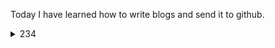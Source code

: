 Today I have learned how to write blogs and send it to github.

  <details>
      <summary>234</summary>
      <p>
          <img src="345/111.png"/>
      </p>
  </details>
